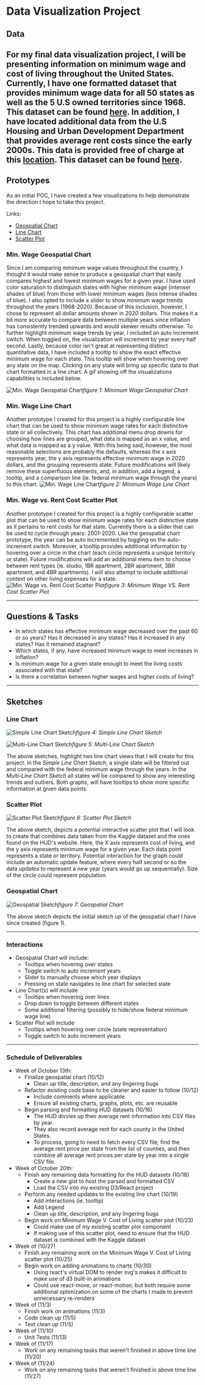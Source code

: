 # Data Visualization Project

## Data

For my final data visualization project, I will be presenting information on minimum wage and cost of living throughout the United States. Currently, I have one formatted dataset that provides minimum wage data for all 50 states as well as the 5 U.S owned territories since 1968. This dataset can be found [here](https://gist.github.com/apetit2/212a7cd715f8ba34eb637d014fffb12f). In addition, I have located additional data from the U.S Housing and Urban Development Department that provides average rent costs since the early 2000s. This data is provided free of charge at this [location](https://www.huduser.gov/portal/datasets/50per.html#null). This dataset can be found [here](https://gist.github.com/apetit2/aaa39169ab48ff313cfb2bfe12486fef).
---

## Prototypes
As an initial POC, I have created a few visualizations to help demonstrate the direction I hope to take this project.

Links:
* [Geospatial Chart](https://apetit2.github.io/cs573-load-data/#/minimum-wage/geospatial/iterated)
* [Line Chart](https://apetit2.github.io/cs573-load-data/#/minimum-wage/line-chart)
* [Scatter Plot](https://apetit2.github.io/cs573-load-data/#/minimum-wage/scatter-plot)

### Min. Wage Geospatial Chart
Since I am comparing minimum wage values throughout the country, I thought it would make sense to produce a geospatial chart that easily compares highest and lowest minimum wages for a given year. I have used color saturation to distinguish states with higher minimum wage (intenser shades of blue) from those with lower minimum wages (less intense shades of blue). I also opted to include a slider to show minimum wage trends throughout the years (1968-2020). Because of this inclusion, however, I chose to represent all dollar amounts shown in 2020 dollars. This makes it a bit more accurate to compare data between multiple years since inflation has consistently trended upwards and would skewer results otherwise. To further highlight minimum wage trends by year, I included an auto increment switch. When toggled on, the visualization will increment by year every half second. Lastly, because color isn't great at representing distinct quantitative data, I have included a tooltip to show the exact effective minimum wage for each state. This tooltip will show when hovering over any state on the map. Clicking on any state will bring up specific data to that chart formatted in a line chart. A gif showing off the visualizations capabilities is included below.

![Min. Wage Geospatial Chart](./video/geospatial-demo.gif)*figure 1: Minimum Wage Geospatial Chart*

### Min. Wage Line Chart
Another prototype I created for this project is a highly configurable line chart that can be used to show minimum wage rates for each distinctive state or all collectively. This chart has additional menu drop downs for choosing how lines are grouped, what data is mapped as an x value, and what data is mapped as a y value. With this being said, however, the most reasonable selections are probably the defaults, whereas the x axis represents year, the y axis represents effective minimum wage in 2020 dollars, and the grouping represents state. Future modifications will likely remove these superfluous elements, and, in addition, add a legend, a tooltip, and a comparison line (ie. federal minimum wage through the years) to this chart. 
![Min. Wage Line Chart](./video/line-chart-demo.gif)*figure 2: Minimum Wage Line Chart*

### Min. Wage vs. Rent Cost Scatter Plot
Another prototype I created for this project is a highly configurable scatter plot that can be used to show minimum wage rates for each distinctive state as it pertains to rent costs for that state. Currently there is a slider that can be used to cycle through years: 2001-2020. Like the geospatial chart prototype, the year can be auto incremented by toggling on the auto-increment switch. Moreover, a tooltip provides additional information by hovering over a circle in the chart (each circle represents a unique territory or state). Future modifications will add an additional menu item to choose between rent types (ie. studio, 1BR apartment, 2BR apartment, 3BR apartment, and 4BR apartments). I will also attempt to include additional context on other living expenses for a state. 
![Min. Wage vs. Rent Cost Scatter Plot](./video/scatter-plot-demo.gif)*figure 3: Minimum Wage VS. Rent Cost Scatter Plot*

---

## Questions & Tasks
 * In which states has effective minimum wage decreased over the past 60 or so years? Has it decreased in any states? Has it increased in any states? Has it remained stagnant?
 * Which states, if any, have increased minimum wage to meet increases in inflation?
 * Is minimum wage for a given state enough to meet the living costs associated with that state?
 * Is there a correlation between higher wages and higher costs of living?

 ---

## Sketches

### Line Chart
![Simple Line Chart Sketch](./img/single-line-graph-sketch.jpeg)*figure 4: Simple Line Chart Sketch*

![Multi-Line Chart Sketch](./img/multi-line-graph-sketch.jpeg)*figure 5: Multi-Line Chart Sketch*

The above sketches, highlight two line chart views that I will create for this project. In the *Simple Line Chart Sketch*, a single state will be filtered out and compared with the federal minimum wage through the years. In the *Multi-Line Chart Sketch* all states will be compared to show any interesting trends and outliers. Both graphs, will have tooltips to show more specific information at given data points. 

### Scatter Plot

![Scatter Plot Sketch](./img/scatter-plot-sketch.jpeg)*figure 6: Scatter Plot Sketch*

The above sketch, depicts a potential interactive scatter plot that I will look to create that combines data taken from the Kaggle dataset and the ones found on the HUD's website. Here, the X axis represents cost of living, and the y axis represents minimum wage for a given year. Each data point represents a state or territory. Potential interaction for the graph could include an automatic update feature, where every half second or so the data updates to represent a new year (years would go up sequentially). Size of the circle could represent population.

### Geospatial Chart

![Geospatial Sketch](./img/geospatial-sketch.jpeg)*figure 7: Geospatial Chart*

The above sketch depicts the initial sketch up of the geospatial chart I have since created (figure 1). 

---

### Interactions
* Geospatial Chart will include:
  * Tooltips when hovering over states
  * Toggle switch to auto increment years
  * Slider to manually choose which year displays
  * Pressing on state navigates to line chart for selected state
* Line Chart(s) will include
  * Tooltips when hovering over lines
  * Drop down to toggle between different states
  * Some additional filtering (possibly to hide/show federal minimum wage line)
* Scatter Plot will include
  * Tooltips when hovering over circle (state representation)
  * Toggle switch to auto increment years

--- 

### Schedule of Deliverables

* Week of October 13th:
  * Finalize geospatial chart (10/12)
    * Clean up title, description, and any lingering bugs
  * Refactor existing code base to be cleaner and easier to follow (10/12)
    * Include comments where applicable
    * Ensure all existing charts, graphs, plots, etc. are reusable
  * Begin parsing and formatting HUD datasets (10/16)
    * The HUD divvies up their average rent information into CSV files by year.
    * They also record average rent for each county in the United States.
    * To process, going to need to fetch every CSV file, find the average rent price per state from the list of counties, and then combine all average rent prices per state by year into a single CSV file.
* Week of October 20th:
  * Finish any remaining data formatting for the HUD datasets (10/18)
    * Create a new gist to host the parsed and formatted CSV
    * Load the CSV into my existing D3/React project
  * Perform any needed updates to the existing line chart (10/19)
    * Add interactions (ie. tooltip)
    * Add Legend
    * Clean up title, description, and any lingering bugs
  * Begin work on Minimum Wage V. Cost of Living scatter plot (10/23)
    * Could make use of my existing scatter plot component
    * If making use of this scatter plot, need to ensure that the HUD dataset is combined with the Kaggle dataset
* Week of (10/27)
  * Finish any remaining work on the Minimum Wage V. Cost of Living scatter plot (10/25)
  * Begin work on adding animations to charts (10/30)
    * Using react's virtual DOM to render svg's makes it difficult to make use of d3 built-in animations
    * Could use react-move, or react-motion, but both require some additional optimization on some of the charts I made to prevent unnecessary re-renders
* Week of (11/3)
  * Finish work on animations (11/3)
  * Code clean up (11/5)
  * Text clean up (11/5)
* Week of (11/10)
  * Unit Tests (11/13)
* Week of (11/17)
  * Work on any remaining tasks that weren't finished in above time line (11/20)
* Week of (11/24)
  * Work on any remaining tasks that weren't finished in above time line (11/27)

  